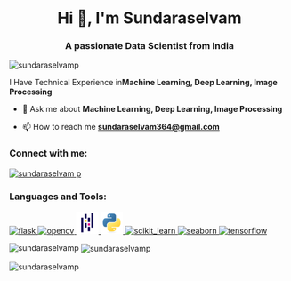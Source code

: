 <h1 align="center">Hi 👋, I'm Sundaraselvam</h1>
<h3 align="center">A passionate Data Scientist from India</h3>

<p align="left"> <img src="https://komarev.com/ghpvc/?username=sundaraselvamp&label=Profile%20views&color=0e75b6&style=flat" alt="sundaraselvamp" /> </p>

  I Have Technical Experience in**Machine Learning, Deep Learning, Image Processing**

- 💬 Ask me about **Machine Learning, Deep Learning, Image Processing**

- 📫 How to reach me **sundaraselvam364@gmail.com**

<h3 align="left">Connect with me:</h3>
<p align="left">
<a href="https://linkedin.com/in/sundaraselvam p" target="blank"><img align="center" src="https://raw.githubusercontent.com/rahuldkjain/github-profile-readme-generator/master/src/images/icons/Social/linked-in-alt.svg" alt="sundaraselvam p" height="30" width="40" /></a>
</p>

<h3 align="left">Languages and Tools:</h3>
<p align="left"> <a href="https://flask.palletsprojects.com/" target="_blank" rel="noreferrer"> <img src="https://www.vectorlogo.zone/logos/pocoo_flask/pocoo_flask-icon.svg" alt="flask" width="40" height="40"/> </a> <a href="https://opencv.org/" target="_blank" rel="noreferrer"> <img src="https://www.vectorlogo.zone/logos/opencv/opencv-icon.svg" alt="opencv" width="40" height="40"/> </a> <a href="https://pandas.pydata.org/" target="_blank" rel="noreferrer"> <img src="https://raw.githubusercontent.com/devicons/devicon/2ae2a900d2f041da66e950e4d48052658d850630/icons/pandas/pandas-original.svg" alt="pandas" width="40" height="40"/> </a> <a href="https://www.python.org" target="_blank" rel="noreferrer"> <img src="https://raw.githubusercontent.com/devicons/devicon/master/icons/python/python-original.svg" alt="python" width="40" height="40"/> </a> <a href="https://scikit-learn.org/" target="_blank" rel="noreferrer"> <img src="https://upload.wikimedia.org/wikipedia/commons/0/05/Scikit_learn_logo_small.svg" alt="scikit_learn" width="40" height="40"/> </a> <a href="https://seaborn.pydata.org/" target="_blank" rel="noreferrer"> <img src="https://seaborn.pydata.org/_images/logo-mark-lightbg.svg" alt="seaborn" width="40" height="40"/> </a> <a href="https://www.tensorflow.org" target="_blank" rel="noreferrer"> <img src="https://www.vectorlogo.zone/logos/tensorflow/tensorflow-icon.svg" alt="tensorflow" width="40" height="40"/> </a> </p>

<p><img align="left" src="https://github-readme-stats.vercel.app/api/top-langs?username=sundaraselvamp&show_icons=true&locale=en&layout=compact" alt="sundaraselvamp" /></p>

<p>&nbsp;<img align="center" src="https://github-readme-stats.vercel.app/api?username=sundaraselvamp&show_icons=true&locale=en" alt="sundaraselvamp" /></p>

<p><img align="center" src="https://github-readme-streak-stats.herokuapp.com/?user=sundaraselvamp&" alt="sundaraselvamp" /></p>
